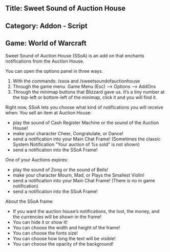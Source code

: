 ## Title: Sweet Sound of Auction House
## Category: Addon - Script
## Game: World of Warcraft
Sweet Sound of Auction House (SSoA) is an add on that enchants notifications from the Auction House.

You can open the options panel in three ways.
1. With the commands: /ssoa and /sweetsoundofauctionhouse
2. Through the game menu. Game Menu (Esc) --> Options --> AddOns
3. Through the minimap buttons that Blizzard gave us. It’s a tiny number at the top-left or bottom-left of the minimap, click it and you will find it.

Right now, SSoA lets you choose what kind of notifications you will receive when:
You sell an item at Auction House:
- play the sound of Cash Register Machine or the sound of the Auction House!
- make your character Cheer, Congratulate, or Dance!
- send a notification into your Main Chat Frame! (Sometimes the classic System Notification "Your auction of %s sold" is not shown)
- send a notification into the SSoA Frame!

One of your Auctions expires:
- play the sound of Zong or the sound of Bells!
- make your character Mourn, Mad, or Plays the Smallest Violin!
- send a notification into your Main Chat Frame! (There is no in game notification)
- send a notification into the SSoA Frame!

About the SSoA frame:
- If you want the auction house’s notifications, the loot, the money, and the currencies will be shown in the frame!
- You can hide it or show it!
- You can choose the width and height of the frame!
- You can choose the fonts size!
- You can choose how long the text will be visible!
- You can choose the opacity of the background!
